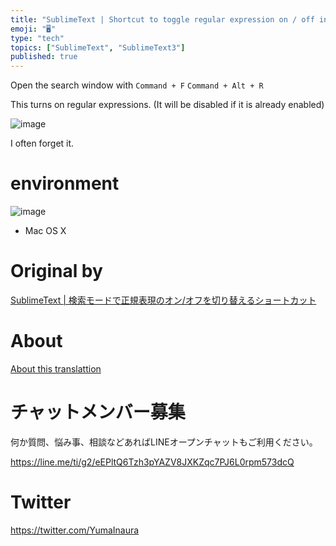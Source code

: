 ```yaml
---
title: "SublimeText | Shortcut to toggle regular expression on / off in search"
emoji: "🖥"
type: "tech"
topics: ["SublimeText", "SublimeText3"]
published: true
---
```


Open the search window with `Command + F` `Command + Alt + R`

This turns on regular expressions. (It will be disabled if it is already enabled)

![image](https://qiita-image-store.s3.amazonaws.com/0/90607/fe5ed7e1-ae5b-14f8-801a-b251b75ff425.png)

I often forget it.

# environment 

![image](https://qiita-image-store.s3.amazonaws.com/0/90607/6dc308a0-6d18-f4d2-0c0d-154b284a7204.png)

- Mac OS X 


# Original by
[SublimeText | 検索モードで正規表現のオン/オフを切り替えるショートカット](https://qiita.com/Yinaura/items/532eef133630db4f4aa5)

# About

[About this translattion](https://qiita.com/YumaInaura/items/7f6fd1e9310a6816469a)








<!-- Update From Qiita API -->

# チャットメンバー募集


何か質問、悩み事、相談などあればLINEオープンチャットもご利用ください。

https://line.me/ti/g2/eEPltQ6Tzh3pYAZV8JXKZqc7PJ6L0rpm573dcQ





# Twitter


https://twitter.com/YumaInaura


<!-- Update From Qiita API -->



